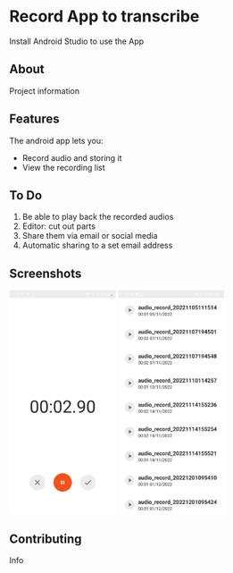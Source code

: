 # Record App to transcribe

Install Android Studio to use the App

<h2>About</h2>

Project information

<h2>Features</h2>

The android app lets you:
- Record audio and storing it
- View the recording list

<h2>To Do</h2>

1. Be able to play back the recorded audios
1. Editor: cut out parts
1. Share them via email or social media
1. Automatic sharing to a set email address

<h2>Screenshots</h2>

<img src="screenshots/main.jpeg" height="400" alt="Screenshot"/> 

<img src="screenshots/list.jpeg" height="400" alt="Screenshot2"/> 


<h2>Contributing</h2>

Info
